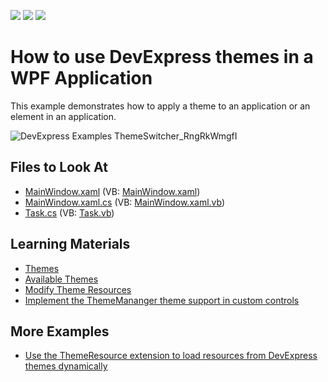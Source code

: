 <!-- default badges list -->
![](https://img.shields.io/endpoint?url=https://codecentral.devexpress.com/api/v1/VersionRange/128642380/21.1.5%2B)
[![](https://img.shields.io/badge/Open_in_DevExpress_Support_Center-FF7200?style=flat-square&logo=DevExpress&logoColor=white)](https://supportcenter.devexpress.com/ticket/details/T128436)
[![](https://img.shields.io/badge/📖_How_to_use_DevExpress_Examples-e9f6fc?style=flat-square)](https://docs.devexpress.com/GeneralInformation/403183)
<!-- default badges end -->

# How to use DevExpress themes in a WPF Application

This example demonstrates how to apply a theme to an application or an element in an application.

![DevExpress Examples ThemeSwitcher_RngRkWmgfI](https://user-images.githubusercontent.com/12169834/183638585-fd285bc8-fe48-42a5-84d7-6d0f9baa214e.png)


<!-- default file list -->
## Files to Look At

* [MainWindow.xaml](./CS/DevExpress.Examples.ThemeSwitcher/MainWindow.xaml) (VB: [MainWindow.xaml](./VB/DevExpress.Examples.ThemeSwitcher/MainWindow.xaml))
* [MainWindow.xaml.cs](./CS/DevExpress.Examples.ThemeSwitcher/MainWindow.xaml.cs) (VB: [MainWindow.xaml.vb](./VB/DevExpress.Examples.ThemeSwitcher/MainWindow.xaml.vb))
* [Task.cs](./CS/DevExpress.Examples.ThemeSwitcher/Task.cs) (VB: [Task.vb](./VB/DevExpress.Examples.ThemeSwitcher/Task.vb))
<!-- default file list end -->

## Learning Materials

* [Themes](https://docs.devexpress.com/WPF/7406/common-concepts/themes)
* [Available Themes](https://docs.devexpress.com/WPF/7407/common-concepts/themes/theme-list)
* [Modify Theme Resources](https://docs.devexpress.com/WPF/403598/common-concepts/themes/customize-devexpress-theme-resources)
* [Implement the ThemeMananger theme support in custom controls](https://www.devexpress.com/Support/Center/p/K18542)

## More Examples
* [Use the ThemeResource extension to load resources from DevExpress themes dynamically](https://github.com/DevExpress-Examples/how-to-use-the-themeresource-extension-to-load-resources-from-devexpress-themes-dynamically-t207471)
